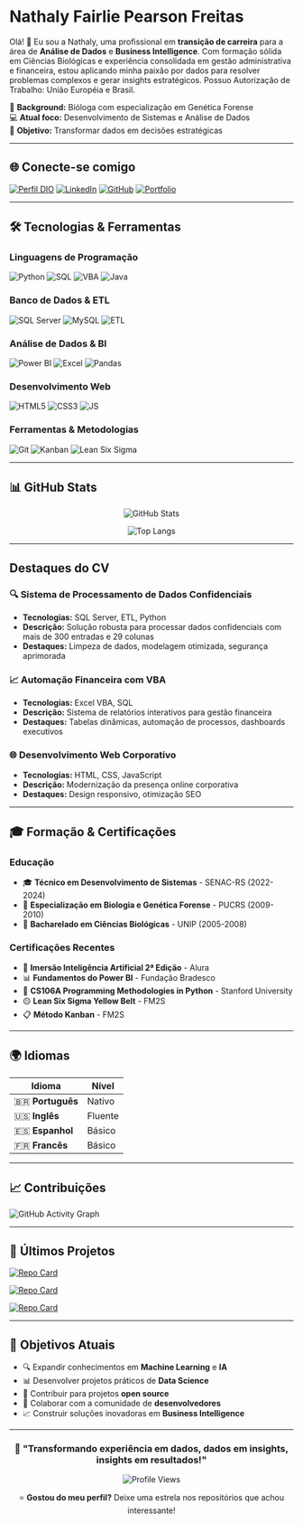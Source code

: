 # Nathaly Fairlie Pearson Freitas

Olá! 👋 Eu sou a Nathaly, uma profissional em **transição de carreira** para a área de **Análise de Dados** e **Business Intelligence**. Com formação sólida em Ciências Biológicas e experiência consolidada em gestão administrativa e financeira, estou aplicando minha paixão por dados para resolver problemas complexos e gerar insights estratégicos. Possuo Autorização de Trabalho: União Européia e Brasil.

🔬 **Background:** Bióloga com especialização em Genética Forense  
💻 **Atual foco:** Desenvolvimento de Sistemas e Análise de Dados  
🎯 **Objetivo:** Transformar dados em decisões estratégicas  

---

## 🌐 Conecte-se comigo

[![Perfil DIO](https://img.shields.io/badge/-Meu%20Perfil%20na%20DIO-0077B5?style=for-the-badge&logo=gitbook&logoColor=white)](https://web.dio.me/users/nathaly_fairlie?tab=achievements)
[![LinkedIn](https://img.shields.io/badge/LinkedIn-0077B5?style=for-the-badge&logo=linkedin&logoColor=white)](http://www.linkedin.com/in/nathalyfairliepearsonfreitas/)
[![GitHub](https://img.shields.io/badge/GitHub-100000?style=for-the-badge&logo=github&logoColor=white)](https://github.com/NathalyFairlie)
[![Portfolio](https://img.shields.io/badge/Portfolio-FF5722?style=for-the-badge&logo=todoist&logoColor=white)](https://sites.google.com/view/nathalyfairliepearsonfreitas/p%C3%A1gina-inicial)

---

## 🛠️ Tecnologias & Ferramentas

### **Linguagens de Programação**
![Python](https://img.shields.io/badge/python-3670A0?style=for-the-badge&logo=python&logoColor=ffdd54)
![SQL](https://img.shields.io/badge/SQL-4479A1?style=for-the-badge&logo=mysql&logoColor=white)
![VBA](https://img.shields.io/badge/VBA-217346?style=for-the-badge&logo=microsoft-excel&logoColor=white)
![Java](https://img.shields.io/badge/java-%23ED8B00.svg?style=for-the-badge&logo=openjdk&logoColor=white)

### **Banco de Dados & ETL**
![SQL Server](https://img.shields.io/badge/SQL%20Server-CC2927?style=for-the-badge&logo=microsoft%20sql%20server&logoColor=white)
![MySQL](https://img.shields.io/badge/MySQL-00000F?style=for-the-badge&logo=mysql&logoColor=white)
![ETL](https://img.shields.io/badge/ETL-FF6B6B?style=for-the-badge&logo=apache-airflow&logoColor=white)

### **Análise de Dados & BI**
![Power BI](https://img.shields.io/badge/Power%20BI-F2C811?style=for-the-badge&logo=powerbi&logoColor=black)
![Excel](https://img.shields.io/badge/Microsoft_Excel-217346?style=for-the-badge&logo=microsoft-excel&logoColor=white)
![Pandas](https://img.shields.io/badge/pandas-%23150458.svg?style=for-the-badge&logo=pandas&logoColor=white)

### **Desenvolvimento Web**
![HTML5](https://img.shields.io/badge/html5-%23E34F26.svg?style=for-the-badge&logo=html5&logoColor=white)
![CSS3](https://img.shields.io/badge/css3-%231572B6.svg?style=for-the-badge&logo=css3&logoColor=white)
![JS](https://img.shields.io/badge/JavaScript-F7DF1E?style=for-the-badge&logo=javascript&logoColor=black)

### **Ferramentas & Metodologias**
![Git](https://img.shields.io/badge/GIT-E44C30?style=for-the-badge&logo=git&logoColor=white)
![Kanban](https://img.shields.io/badge/Kanban-0052CC?style=for-the-badge&logo=jira&logoColor=white)
![Lean Six Sigma](https://img.shields.io/badge/Lean%20Six%20Sigma-00C851?style=for-the-badge&logo=sigma&logoColor=white)

---

## 📊 GitHub Stats

<div align="center">
  
![GitHub Stats](https://github-readme-stats.vercel.app/api?username=NathalyFairlie&theme=transparent&bg_color=000&border_color=30A3DC&show_icons=true&icon_color=30A3DC&title_color=E94D5F&text_color=FFF&hide_title=false&include_all_commits=true&count_private=true)

![Top Langs](https://github-readme-stats.vercel.app/api/top-langs/?username=NathalyFairlie&theme=transparent&bg_color=000&border_color=30A3DC&title_color=E94D5F&text_color=FFF&layout=compact)

</div>

---

## Destaques do CV

### 🔍 **Sistema de Processamento de Dados Confidenciais**
- **Tecnologias:** SQL Server, ETL, Python
- **Descrição:** Solução robusta para processar dados confidenciais com mais de 300 entradas e 29 colunas
- **Destaques:** Limpeza de dados, modelagem otimizada, segurança aprimorada

### 📈 **Automação Financeira com VBA**
- **Tecnologias:** Excel VBA, SQL
- **Descrição:** Sistema de relatórios interativos para gestão financeira
- **Destaques:** Tabelas dinâmicas, automação de processos, dashboards executivos

### 🌐 **Desenvolvimento Web Corporativo**
- **Tecnologias:** HTML, CSS, JavaScript
- **Descrição:** Modernização da presença online corporativa
- **Destaques:** Design responsivo, otimização SEO

---

## 🎓 Formação & Certificações

### **Educação**
- 🎓 **Técnico em Desenvolvimento de Sistemas** - SENAC-RS (2022-2024)
- 🔬 **Especialização em Biologia e Genética Forense** - PUCRS (2009-2010)
- 🧬 **Bacharelado em Ciências Biológicas** - UNIP (2005-2008)

### **Certificações Recentes**
- 🤖 **Imersão Inteligência Artificial 2ª Edição** - Alura
- 📊 **Fundamentos do Power BI** - Fundação Bradesco
- 🐍 **CS106A Programming Methodologies in Python** - Stanford University
- 🟡 **Lean Six Sigma Yellow Belt** - FM2S
- 📋 **Método Kanban** - FM2S

---

## 🌍 Idiomas

| Idioma | Nível |
|--------|-------|
| 🇧🇷 **Português** | Nativo |
| 🇺🇸 **Inglês** | Fluente |
| 🇪🇸 **Espanhol** | Básico |
| 🇫🇷 **Francês** | Básico |

---


## 📈 Contribuições

![GitHub Activity Graph](https://github-readme-activity-graph.vercel.app/graph?username=NathalyFairlie&theme=react-dark&bg_color=000000&color=30A3DC&line=E94D5F&point=FFFFFF)

---

## 📝 Últimos Projetos

[![Repo Card](https://github-readme-stats.vercel.app/api/pin/?username=NathalyFairlie&repo=Hospedagem-de-site-estatico-na-AWS&bg_color=000&border_color=30A3DC&show_icons=true&icon_color=30A3DC&title_color=E94D5F&text_color=FFF)](https://github.com/NathalyFairlie/Hospedagem-de-site-estatico-na-AWS)

[![Repo Card](https://github-readme-stats.vercel.app/api/pin/?username=NathalyFairlie&repo=BancoDeDados--SQL--Word--Excel&bg_color=000&border_color=30A3DC&show_icons=true&icon_color=30A3DC&title_color=E94D5F&text_color=FFF)](https://github.com/NathalyFairlie/BancoDeDados--SQL--Word--Excel)

[![Repo Card](https://github-readme-stats.vercel.app/api/pin/?username=NathalyFairlie&repo=Estacionamento&bg_color=000&border_color=30A3DC&show_icons=true&icon_color=30A3DC&title_color=E94D5F&text_color=FFF)](https://github.com/NathalyFairlie/Estacionamento)


---

## 🎯 Objetivos Atuais

- 🔍 Expandir conhecimentos em **Machine Learning** e **IA**
- 📊 Desenvolver projetos práticos de **Data Science**
- 🚀 Contribuir para projetos **open source**
- 🤝 Colaborar com a comunidade de **desenvolvedores**
- 📈 Construir soluções inovadoras em **Business Intelligence**

---

<div align="center">

### 💫 "Transformando experiência em dados, dados em insights, insights em resultados!"

![Profile Views](https://komarev.com/ghpvc/?username=NathalyFairlie&color=30A3DC&style=for-the-badge)

⭐ **Gostou do meu perfil?** Deixe uma estrela nos repositórios que achou interessante!

</div>
